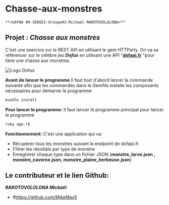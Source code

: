 # Chasse-aux-monstres

	**<SAYNA #9-SENSEI-Groupe#3-Mickael RAKOTOVOLOLONA>**


## Projet : *Chasse aux monstres*
C'est une exercice sur le REST API en utilisant le gem HTTParty.
On va se référencer sur le célèbre jeu ***Dofus*** en utilisant une API "[**dofapi.fr**](https://dofapi.fr) "pour faire une chasse aux monstres.

![Logo Dofus](https://user-images.githubusercontent.com/64235065/90918940-0fbff900-e3d5-11ea-870c-ea7e2245e1a4.png)


**Avant de lancer le programme**
Il faut tout d'abord lancer la commande suivante afin que les commandes dans le Gemfile installe les composants nécessaires pour démarrer le programme
```bash
bundle install
```
**Pour lancer le programme:**
Il faut lancer le programme principal pour lancer le programme
```bash
ruby app.rb
```
**Fonctionnement:**
 C'est une application qui va:
- Récupérer tous les monstres suivant le endpoint de dofapi.fr
- Filtrer les résultats par type de monstre
- Enregistrer chaque type dans un fichier JSON (**monstre_larve.json , monstre_caverne.json, monstre_plaine_herbeuse.json**)

## **Le contributeur et le lien Github:**
***RAKOTOVOLOLONA Mickaël***

- #https://github.com/MikeMax5




